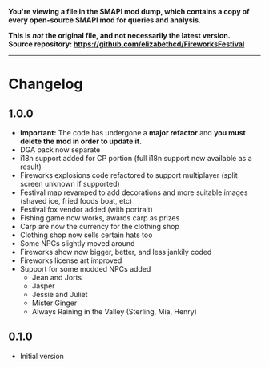 **You're viewing a file in the SMAPI mod dump, which contains a copy of every open-source SMAPI mod
for queries and analysis.**

**This is _not_ the original file, and not necessarily the latest version.**  
**Source repository: https://github.com/elizabethcd/FireworksFestival**

----

# Changelog

## 1.0.0

  * **Important:** The code has undergone a **major refactor** and **you must delete the mod in order to update it.**
  * DGA pack now separate
  * i18n support added for CP portion (full i18n support now available as a result)
  * Fireworks explosions code refactored to support multiplayer (split screen unknown if supported)
  * Festival map revamped to add decorations and more suitable images (shaved ice, fried foods boat, etc)
  * Festival fox vendor added (with portrait)
  * Fishing game now works, awards carp as prizes
  * Carp are now the currency for the clothing shop
  * Clothing shop now sells certain hats too
  * Some NPCs slightly moved around
  * Fireworks show now bigger, better, and less jankily coded
  * Fireworks license art improved
  * Support for some modded NPCs added
      * Jean and Jorts
      * Jasper
      * Jessie and Juliet
      * Mister Ginger
      * Always Raining in the Valley (Sterling, Mia, Henry)
## 0.1.0
  * Initial version
